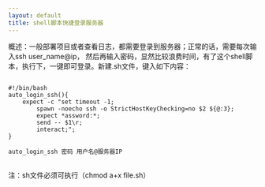 ```yaml
---
layout: default
title: shell脚本快捷登录服务器
---
```



概述：一般部署项目或者查看日志，都需要登录到服务器；正常的话，需要每次输入ssh user_name@ip， 然后再输入密码，显然比较浪费时间，有了这个shell脚本，执行下，一键即可登录。新建.sh文件，键入如下内容：

<pre>
<code>
#!/bin/bash
auto_login_ssh(){
	expect -c "set timeout -1;
		spawn -noecho ssh -o StrictHostKeyChecking=no $2 ${@:3};
		expect *assword:*;
		send -- $1\r;
		interact;";
}

auto_login_ssh 密码 用户名@服务器IP
</code>
</pre>

注：sh文件必须可执行（chmod a+x file.sh）